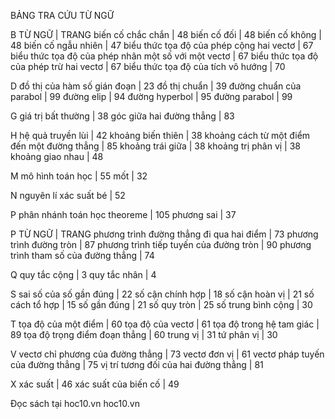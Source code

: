 BẢNG TRA CỨU TỪ NGỮ

B
TỪ NGỮ | TRANG
biến cố chắc chắn | 48
biến cố đối | 48
biến cố không | 48
biến cố ngẫu nhiên | 47
biểu thức tọa độ của phép cộng hai vectơ | 67
biểu thức tọa độ của phép nhân một số với một vectơ | 67
biểu thức tọa độ của phép trừ hai vectơ | 67
biểu thức tọa độ của tích vô hướng | 70

D
đồ thị của hàm số gián đoạn | 23
đồ thị chuẩn | 39
đường chuẩn của parabol | 99
đường elip | 94
đường hyperbol | 95
đường parabol | 99

G
giá trị bất thường | 38
góc giữa hai đường thẳng | 83

H
hệ quả truyền lùi | 42
khoảng biến thiên | 38
khoảng cách từ một điểm đến một đường thẳng | 85
khoảng trái giữa | 38
khoảng trị phân vị | 38
khoảng giao nhau | 48

M
mô hình toán học | 55
mốt | 32

N
nguyên lí xác suất bé | 52

P
phân nhánh toán học theoreme | 105
phương sai | 37

P
TỪ NGỮ | TRANG
phương trình đường thẳng đi qua hai điểm | 73
phương trình đường tròn | 87
phương trình tiếp tuyến của đường tròn | 90
phương trình tham số của đường thẳng | 74

Q
quy tắc cộng | 3
quy tắc nhân | 4

S
sai số của số gần đúng | 22
số cận chính hợp | 18
số cận hoàn vị | 21
số cách tổ hợp | 15
số gần đúng | 21
số quy tròn | 25
số trung bình cộng | 30

T
tọa độ của một điểm | 60
tọa độ của vectơ | 61
tọa độ trong hệ tam giác | 89
tọa độ trọng điểm đoạn thẳng | 60
trung vị | 31
tứ phân vị | 30

V
vectơ chỉ phương của đường thẳng | 73
vectơ đơn vị | 61
vectơ pháp tuyến của đường thẳng | 75
vị trí tương đối của hai đường thẳng | 81

X
xác suất | 46
xác suất của biến cố | 49

Đọc sách tại hoc10.vn
hoc10.vn